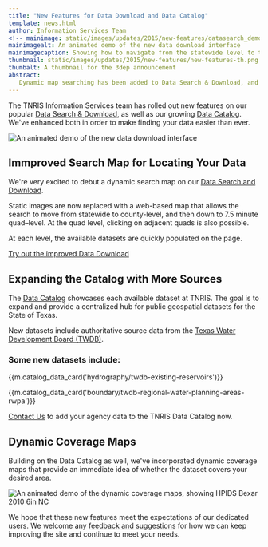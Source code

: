 ```yaml
---
title: "New Features for Data Download and Data Catalog"
template: news.html
author: Information Services Team
<!-- mainimage: static/images/updates/2015/new-features/datasearch_demo5.gif
mainimagealt: An animated demo of the new data download interface
mainimagecaption: Showing how to navigate from the statewide level to the Quad level. -->
thumbnail: static/images/updates/2015/new-features/new-features-th.png
thumbalt: A thumbnail for the 3dep announcement
abstract:
   Dynamic map searching has been added to Data Search & Download, and new datasets and features have enhanced the Data Catalog
---
```


The TNRIS Information Services team has rolled out new features on our popular [Data Search & Download](data-download), as well as our growing [Data Catalog](data-catalog). We've enhanced both in order to make finding your data easier than ever.

<img class="img-responsive" alt="An animated demo of the new data download interface" src="{{m.link('static/images/updates/2015/new-features/datasearch_demo5.gif')}}">

## Immproved Search Map for Locating Your Data

We're very excited to debut a dynamic search map on our [Data Search and Download](data-download).

Static images are now replaced with a web-based map that allows the search to move from statewide to county-level, and then down to 7.5 minute quad–level. At the quad level, clicking on adjacent quads is also possible.

At each level, the available datasets are quickly populated on the page.

<a class="btn btn-lg btn-danger" href="{{m.link('data-download')}}"><i class="glyphicon glyphicon-new-window"></i> Try out the improved Data Download</a>


## Expanding the Catalog with More Sources 

The [Data Catalog](data-catalog) showcases each available dataset at TNRIS. The goal is to expand and provide a centralized hub for public geospatial datasets for the State of Texas.

New datasets include authoritative source data from the [Texas Water Development Board (TWDB)](http://www.twdb.texas.gov).

### Some new datasets include:

{{m.catalog_data_card('hydrography/twdb-existing-reservoirs')}}

{{m.catalog_data_card('boundary/twdb-regional-water-planning-areas-rwpa')}}

[Contact Us](contact) to add your agency data to the TNRIS Data Catalog now.

## Dynamic Coverage Maps

Building on the Data Catalog as well, we've incorporated dynamic coverage maps that provide an immediate idea of whether the dataset covers your desired area.

<img class="img-responsive" alt="An animated demo of the dynamic coverage maps, showing HPIDS Bexar 2010 6in NC" src="{{m.link('static/images/updates/2015/new-features/coveragemap_demo.gif')}}">

We hope that these new features meet the expectations of our dedicated users. We welcome any [feedback and suggestions](contact) for how we can keep improving the site and continue to meet your needs.
